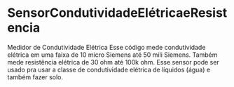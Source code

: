 # SensorCondutividadeElétricaeResistencia

Medidor de Condutividade Elétrica Esse código mede condutividade elétrica em uma faixa de 10 micro Siemens até 50 mili Siemens. 
Também mede resistência elétrica de 30 ohm até 100k ohm. Esse sensor pode ser usado pra usar a classe de condutividade elétrica de líquidos (água) e também fazer solo.

